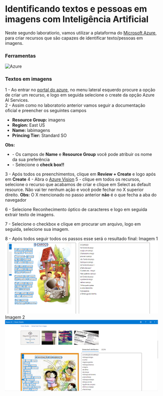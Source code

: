 # Identificando textos e pessoas em imagens com Inteligência Artificial 
Neste segundo laboratiorio, vamos utilizar a plataforma do <a href="https://portal.azure.com/?azure-portal=true" target="__blank">Microsoft Azure</a>, para criar recursos que são capazes de identificar texto/pessoas em imagens.

### Ferramentas

![Azure](https://img.shields.io/badge/azure-%230072C6.svg?style=for-the-badge&logo=microsoftazure&logoColor=white)


### Textos em imagens 

1 -  Ao entrar no <a href="https://portal.azure.com/?azure-portal=true" target="__blank">portal do azure</a>, no menu lateral esquerdo procure a opção de criar um recurso, e logo em seguida selecione o create da opção Azure Al Services.   
2 -  Assim como no laboratorio anterior vamos seguir a documentação oficial e preencher os seguintes campos
<ul>
    <li><b>Resource Group:</b> imagens </li>
    <li><b>Region:</b> East US </li>
    <li><b>Name:</b> labimagens </li>
    <li><b>Princing Tier:</b> Standard SO</li>
</ul> 
<b>Obs:</b> 
<ul>
    <li>- Os campos de <b>Name</b> e <b>Resource Group</b> você pode atribuir os nome da sua preferência</li>
    <li>- Selecione o <b>check box!!</b></li>
</ul>
3 - Após todos os preenchimentos, clique em <b>Review + Create</b> e logo após em <b>Create</b>
4 - Abra o <a href="https://portal.vision.cognitive.azure.com/?azure-portal=true">Azure Vision</a>
5 - clique em todos os recursos, selecione o recurso que acabamos de criar e clique em Select as default resource. Não vai ter nenhum ação e você pode fechar no X superior direito.
<b>Obs:</b> O X mencionado no passo anterior <b>não</b> é o que fecha a aba do navegador

6 - Selecione Reconhecimento óptico de caracteres e logo em seguida extrair texto de imagens.

7 - Selecione o checkbox e clique em procurar um arquivo, logo em seguida, selecione sua imagem.

8 - Após todos seguir todos os passos esse será o resultado final: 
Imagem 1
<img src="outputs/texto1.png">
Imagem 2
<img src="outputs/texto2.png">
